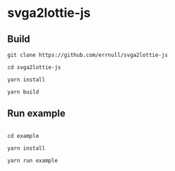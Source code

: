 # svga2lottie-js

## Build

```
git clone https://github.com/errnull/svga2lottie-js

cd svga2lottie-js

yarn install

yarn build

```

## Run example

```

cd example

yarn install

yarn run example

```

